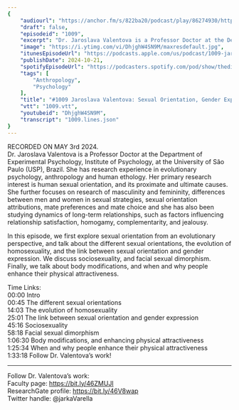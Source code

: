 ```yaml
---
{
	"audiourl": "https://anchor.fm/s/822ba20/podcast/play/86274930/https%3A%2F%2Fd3ctxlq1ktw2nl.cloudfront.net%2Fstaging%2F2024-4-3%2F62f6d783-e745-73aa-669d-e29042f8ecb2.m4a",
	"draft": false,
	"episodeid": "1009",
	"excerpt": "Dr. Jaroslava Valentova is a Professor Doctor at the Department of Experimental Psychology, Institute of Psychology, at the University of São Paulo (USP), Brazil. She has research experience in evolutionary psychology, anthropology and human ethology. Her primary research interest is human sexual orientation, and its proximate and ultimate causes. She further focuses on research of masculinity and femininity, differences between men and women in sexual strategies, sexual orientation attributions, mate preferences and mate choice and she has also been studying dynamics of long-term relationships, such as factors influencing relationship satisfaction, homogamy, complementarity, and jealousy.",
	"image": "https://i.ytimg.com/vi/DhjghW4SN9M/maxresdefault.jpg",
	"itunesEpisodeUrl": "https://podcasts.apple.com/us/podcast/1009-jaroslava-valentova-sexual-orientation-gender/id1451347236?i=1000673885238&uo=4",
	"publishDate": 2024-10-21,
	"spotifyEpisodeUrl": "https://podcasters.spotify.com/pod/show/thedissenter/episodes/1009-Jaroslava-Valentova-Sexual-Orientation--Gender-Expression--and-Physical-Attractiveness-e2j7ddi",
	"tags": [
		"Anthropology",
		"Psychology"
	],
	"title": "#1009 Jaroslava Valentova: Sexual Orientation, Gender Expression, and Physical Attractiveness",
	"vtt": "1009.vtt",
	"youtubeid": "DhjghW4SN9M",
	"transcript": "1009.lines.json"
}
---
```

RECORDED ON MAY 3rd 2024.  
Dr. Jaroslava Valentova is a Professor Doctor at the Department of Experimental Psychology, Institute of Psychology, at the University of São Paulo (USP), Brazil. She has research experience in evolutionary psychology, anthropology and human ethology. Her primary research interest is human sexual orientation, and its proximate and ultimate causes. She further focuses on research of masculinity and femininity, differences between men and women in sexual strategies, sexual orientation attributions, mate preferences and mate choice and she has also been studying dynamics of long-term relationships, such as factors influencing relationship satisfaction, homogamy, complementarity, and jealousy.

In this episode, we first explore sexual orientation from an evolutionary perspective, and talk about the different sexual orientations, the evolution of homosexuality, and the link between sexual orientation and gender expression. We discuss sociosexuality, and facial sexual dimorphism. Finally, we talk about body modifications, and when and why people enhance their physical attractiveness.

Time Links:  
<time>00:00</time> Intro  
<time>00:45</time> The different sexual orientations  
<time>14:03</time> The evolution of homosexuality  
<time>25:01</time> The link between sexual orientation and gender expression  
<time>45:16</time> Sociosexuality  
<time>58:18</time> Facial sexual dimorphism  
<time>1:06:30</time> Body modifications, and enhancing physical attractiveness  
<time>1:25:34</time> When and why people enhance their physical attractiveness  
<time>1:33:18</time> Follow Dr. Valentova’s work!

---

Follow Dr. Valentova’s work:  
Faculty page: https://bit.ly/46ZMUJI  
ResearchGate profile: https://bit.ly/46V8wap  
Twitter handle: @jarkaVarella
